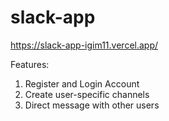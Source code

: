 # slack-app

<https://slack-app-igim11.vercel.app/>

Features:

1. Register and Login Account
2. Create user-specific channels
3. Direct message with other users
